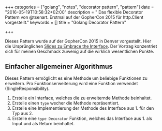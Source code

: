 +++
categories = ["golang", "notes", "decorator pattern", "pattern"]
date = "2016-05-19T10:58:32+02:00"
description = " Das flexible Decorator Pattern von @tsenart. Erstmal auf der GopherCon 2015 für http.Client vorgestellt."
keywords = []
title = "Golang Decorator Pattern"

+++

Dieses Pattern wurde auf der GopherCon 2015 in Denver vorgestellt. Hier die Ursprünglichen  [Slides zu Embrace the Interface](https://github.com/gophercon/2015-talks/blob/master/Tom%C3%A1s%20Senart%20-%20Embrace%20the%20Interface/ETI.pdf). Der Vortrag konzentriet sich für meinen Geschmack zuwenig auf die wirklich wesentlichen Punkte.

## Einfacher allgemeiner Algorithmus

Dieses Pattern ermöglicht es eine Methode um beliebige Funktionen zu erweitern. Pro Funktionserweiterung wird eine Funktion verwendet (SingleResponsibility).

1. Erstelle ein Interface, welches die zu erweiternde Methode beinhaltet.
2. Erstelle einen `type` wecher die Methode repräsentiert.
3. Erstelle eine Implementierung der Methode des Interface aus 1. für den Typ aus 2.
4. Erstelle eine `type Decorator` Funktion, welches das Interface aus 1. als Input und als Return beinhaltet.
